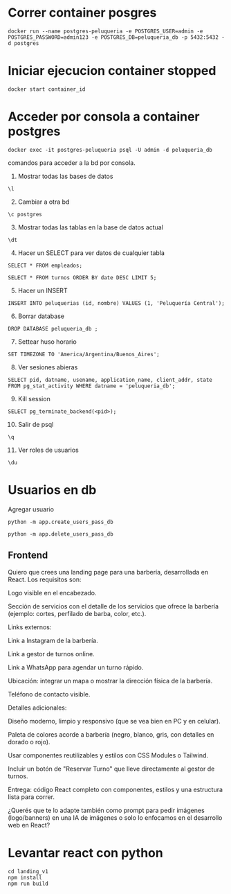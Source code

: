 
# Correr container posgres
```
docker run --name postgres-peluqueria -e POSTGRES_USER=admin -e POSTGRES_PASSWORD=admin123 -e POSTGRES_DB=peluqueria_db -p 5432:5432 -d postgres
```

# Iniciar ejecucion container stopped
```
docker start container_id
```

# Acceder por consola a container postgres 
```
docker exec -it postgres-peluqueria psql -U admin -d peluqueria_db 
```

comandos para acceder a la bd por consola.

1. Mostrar todas las bases de datos
```
\l
```

2. Cambiar a otra bd
```
\c postgres
```

3. Mostrar todas las tablas en la base de datos actual
```
\dt
```

4. Hacer un SELECT para ver datos de cualquier tabla
```
SELECT * FROM empleados;

SELECT * FROM turnos ORDER BY date DESC LIMIT 5;

```

5. Hacer un INSERT
```
INSERT INTO peluquerias (id, nombre) VALUES (1, 'Peluquería Central');
```

6. Borrar database
```
DROP DATABASE peluqueria_db ;
```

7. Settear huso horario
```
SET TIMEZONE TO 'America/Argentina/Buenos_Aires';
```

8. Ver sesiones abieras
```
SELECT pid, datname, usename, application_name, client_addr, state FROM pg_stat_activity WHERE datname = 'peluqueria_db';
```

9. Kill session
```
SELECT pg_terminate_backend(<pid>);
```

10. Salir de psql
```
\q
```

11. Ver roles de usuarios
```
\du
```



# Usuarios en db

Agregar usuario
```
python -m app.create_users_pass_db
```

```
python -m app.delete_users_pass_db
```






## Frontend

Quiero que crees una landing page para una barbería, desarrollada en React.
Los requisitos son:

Logo visible en el encabezado.

Sección de servicios con el detalle de los servicios que ofrece la barbería (ejemplo: cortes, perfilado de barba, color, etc.).

Links externos:

Link a Instagram de la barbería.

Link a gestor de turnos online.

Link a WhatsApp para agendar un turno rápido.

Ubicación: integrar un mapa o mostrar la dirección física de la barbería.

Teléfono de contacto visible.

Detalles adicionales:

Diseño moderno, limpio y responsivo (que se vea bien en PC y en celular).

Paleta de colores acorde a barbería (negro, blanco, gris, con detalles en dorado o rojo).

Usar componentes reutilizables y estilos con CSS Modules o Tailwind.

Incluir un botón de "Reservar Turno" que lleve directamente al gestor de turnos.

Entrega: código React completo con componentes, estilos y una estructura lista para correr.

¿Querés que te lo adapte también como prompt para pedir imágenes (logo/banners) en una IA de imágenes o solo lo enfocamos en el desarrollo web en React?




# Levantar react con python
```
cd landing_v1
npm install
npm run build
```

